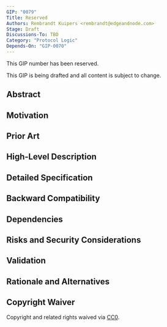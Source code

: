 ```yaml
---
GIP: "0079"
Title: Reserved
Authors: Rembrandt Kuipers <rembrandt@edgeandnode.com>
Stage: Draft
Discussions-To: TBD
Category: "Protocol Logic"
Depends-On: "GIP-0070"
---
```


This GIP number has been reserved.

This GIP is being drafted and all content is subject to change.

## Abstract

## Motivation

## Prior Art

## High-Level Description

## Detailed Specification

## Backward Compatibility

## Dependencies

## Risks and Security Considerations

## Validation

## Rationale and Alternatives

## Copyright Waiver

Copyright and related rights waived via [CC0](https://creativecommons.org/publicdomain/zero/1.0/).
